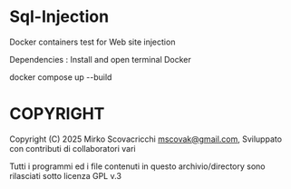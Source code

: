 # Sql-Injection
Docker containers test for Web site injection

Dependencies : Install and open terminal Docker  

docker compose up --build 



COPYRIGHT
=========
					
Copyright (C) 2025  Mirko Scovacricchi <mscovak@gmail.com>,
Sviluppato con contributi di collaboratori vari

Tutti i programmi ed i file contenuti in questo archivio/directory sono rilasciati sotto licenza GPL v.3
